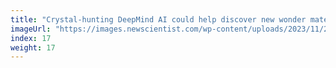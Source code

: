 ```yaml
---
title: "Crystal-hunting DeepMind AI could help discover new wonder materials"
imageUrl: "https://images.newscientist.com/wp-content/uploads/2023/11/27144700/SEI_181772473.jpg?width=600"
index: 17
weight: 17
---
```

